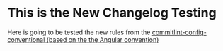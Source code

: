# This is the New Changelog Testing

Here is going to be tested the new rules from the [commitlint-config-conventional (based on the the Angular convention)](https://github.com/conventional-changelog/commitlint/tree/master/%40commitlint/config-conventional#type-enum)
